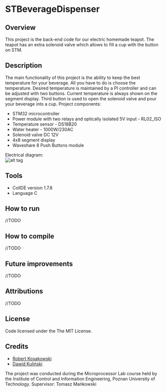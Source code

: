 # STBeverageDispenser

## Overview
This project is the back-end code for our electric homemade teapot. The teapot has an extra solenoid valve which allows to fill a cup with the button on STM.
## Description
The main functionality of this project is the ability to keep the best temperature for your beverage. All you have to do is choose the temperature. Desired temperature is maintained by a PI controller and can be adjusted with two buttons. Current temperature is always shown on the segment display. Third button is used to open the solenoid valve and pour your beverage into a cup. 
Project components:
- STM32 microcontroller
- Power module with two relays and optically isolated 5V input - RL02_ISO
- Temperature sensor - DS18B20
- Water heater - 1000W/230AC
- Solenoid valve DC 12V
- 4x8 segment display
- Waveshare 8 Push Buttons module  

Electrical diagram:  
![alt tag](https://i.imgur.com/zinWzyq.png)  

## Tools
- ColIDE version 1.7.8
- Language C
## How to run
//TODO
## How to compile
//TODO
## Future improvements
//TODO
## Attributions
//TODO
## License
Code licensed under the The MIT License.

## Credits
- [Robert Kosakowski](https://github.com/Kosert)
- [Dawid Kuliński](https://github.com/DawidKulinski)

The project was conducted during the Microprocessor Lab course held by the Institute of Control and Information Engineering, Poznan University of Technology.
Supervisor: Tomasz Mańkowski

